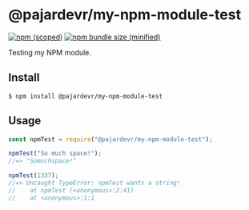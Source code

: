 # @pajardevr/my-npm-module-test

[![npm (scoped)](https://img.shields.io/npm/v/@pajardevr/my-npm-module-test.svg)](https://www.npmjs.com/package/@pajardevr/my-npm-module-test)
[![npm bundle size (minified)](https://img.shields.io/bundlephobia/min/@pajardevr/my-npm-module-test.svg)](https://www.npmjs.com/package/@pajardevr/my-npm-module-test)

Testing my NPM module.

## Install

```
$ npm install @pajardevr/my-npm-module-test
```

## Usage

```js
const npmTest = require("@pajardevr/my-npm-module-test");

npmTest("So much space!");
//=> "Somuchspace!"

npmTest(1337);
//=> Uncaught TypeError: npmTest wants a string!
//    at npmTest (<anonymous>:2:41)
//    at <anonymous>:1:1
```
